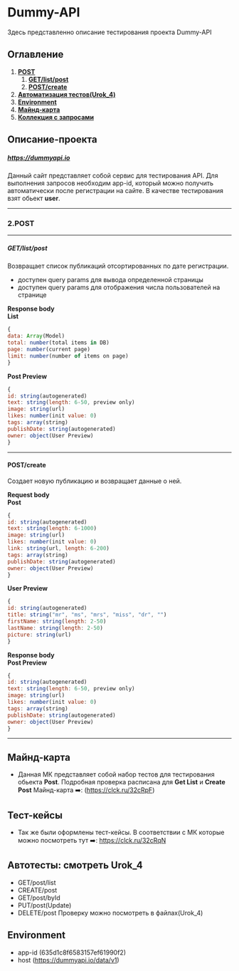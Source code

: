 # Dummy-API

Здесь представленно описание тестирования проекта Dummy-API

## Оглавление

1. [**POST**](#2post)
     1. [**GET/list/post**](#getlistpost) 
     1. [**POST/create**](#postcreate)
2. [**Автоматизация тестов(Urok_4)**](#автотесты-смотреть-urok_4)
3. [**Environment**](#environment)    
4. [**Майнд-карта**](#майнд-карта)
5. [**Коллекция с запросами**](#тест-кейсы)

## Описание-проекта

##### https://dummyapi.io 
Данный сайт представляет собой сервис для тестирования API. Для выполнения запросов необходим app-id, который можно получить автоматически после регистрации на сайте. В качестве тестирования взят обьект **user**.
______
### 2.POST    
____
##### GET/list/post  
Возвращает список публикаций отсортированных по дате регистрации.
- доступен query params для вывода определенной страницы
- доступен query params для отображения числа пользователей на странице

**Response body**    
**List**    
```Javascript
{
data: Array(Model)
total: number(total items in DB)
page: number(current page)
limit: number(number of items on page)
}
```
**Post Preview**    
```Javascript
{
id: string(autogenerated)
text: string(length: 6-50, preview only)
image: string(url)
likes: number(init value: 0)
tags: array(string)
publishDate: string(autogenerated)
owner: object(User Preview)
}
```
____
#### POST/create    
Создает новую публикацию и возвращает данные о ней.    

**Request body**     
**Post**
```Javascript
{
id: string(autogenerated)
text: string(length: 6-1000)
image: string(url)
likes: number(init value: 0)
link: string(url, length: 6-200)
tags: array(string)
publishDate: string(autogenerated)
owner: object(User Preview)
}
```
**User Preview**    

```Javascript
{
id: string(autogenerated)
title: string("mr", "ms", "mrs", "miss", "dr", "")
firstName: string(length: 2-50)
lastName: string(length: 2-50)
picture: string(url)
}
```
**Response body**    
**Post Preview**
```Javascript
{
id: string(autogenerated)
text: string(length: 6-50, preview only)
image: string(url)
likes: number(init value: 0)
tags: array(string)
publishDate: string(autogenerated)
owner: object(User Preview)
}
```
________

## Майнд-карта
- Данная МК представляет собой набор тестов для тестирования обьекта **Post**. Подробная проверка расписана для **Get List** и **Create Post**
Майнд-карта ➡️: (https://clck.ru/32cRpF)


## Тест-кейсы
- Так же были оформлены тест-кейсы. В соответствии с МК которые можно посмотреть тут ➡️: https://clck.ru/32cRqN 


## Автотесты: смотреть Urok_4      
- GET/post/list
- CREATE/post
- GET/post/byId
- PUT/post(Update)
- DELETE/post
Проверку можно посмотреть в файлах(Urok_4)

## Environment    
- app-id (635d1c8f6583157ef61990f2)
- host (https://dummyapi.io/data/v1)
